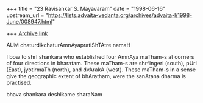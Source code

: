 +++
title = "23 Ravisankar S. Mayavaram"
date = "1998-06-16"
upstream_url = "https://lists.advaita-vedanta.org/archives/advaita-l/1998-June/008947.html"

+++
[Archive link](https://lists.advaita-vedanta.org/archives/advaita-l/1998-June/008947.html)

AUM chaturdikchaturAmnAyapratiShTAtre namaH

I bow to shrI shankara who established four AmnAya maTham-s at  corners of
four directions in bharatam. These maTham-s are shr^ingeri (south), pUrI
(East), jyotirmaTh (north), and dvArakA (west).  These maTham-s in a sense
give the geographic extent of bhAratham, were the sanAtana dharma is
practised.

bhava shankara deshikame sharaNam

